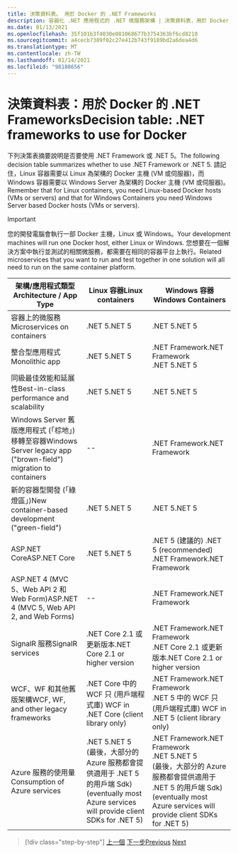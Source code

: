 ```yaml
---
title: 決策資料表。 用於 Docker 的 .NET Frameworks
description: 容器化 .NET 應用程式的 .NET 微服務架構 | 決策資料表，用於 Docker 的 .NET Frameworks
ms.date: 01/13/2021
ms.openlocfilehash: 35f101b3f4030e081068677b3754363bf6cd8210
ms.sourcegitcommit: a4cecb7389f02c27e412b743f9189bd2a6dea4d6
ms.translationtype: MT
ms.contentlocale: zh-TW
ms.lasthandoff: 01/14/2021
ms.locfileid: "98188656"
---
```

# <a name="decision-table-net-frameworks-to-use-for-docker"></a><span data-ttu-id="89931-104">決策資料表：用於 Docker 的 .NET Frameworks</span><span class="sxs-lookup"><span data-stu-id="89931-104">Decision table: .NET frameworks to use for Docker</span></span>

<span data-ttu-id="89931-105">下列決策表摘要說明是否要使用 .NET Framework 或 .NET 5。</span><span class="sxs-lookup"><span data-stu-id="89931-105">The following decision table summarizes whether to use .NET Framework or .NET 5.</span></span> <span data-ttu-id="89931-106">請記住，Linux 容器需要以 Linux 為架構的 Docker 主機 (VM 或伺服器)，而 Windows 容器需要以 Windows Server 為架構的 Docker 主機 (VM 或伺服器)。</span><span class="sxs-lookup"><span data-stu-id="89931-106">Remember that for Linux containers, you need Linux-based Docker hosts (VMs or servers) and that for Windows Containers you need Windows Server based Docker hosts (VMs or servers).</span></span>

> [!IMPORTANT]
> <span data-ttu-id="89931-107">您的開發電腦會執行一部 Docker 主機，Linux 或 Windows。</span><span class="sxs-lookup"><span data-stu-id="89931-107">Your development machines will run one Docker host, either Linux or Windows.</span></span> <span data-ttu-id="89931-108">您想要在一個解決方案中執行並測試的相關微服務，都需要在相同的容器平台上執行。</span><span class="sxs-lookup"><span data-stu-id="89931-108">Related microservices that you want to run and test together in one solution will all need to run on the same container platform.</span></span>

| <span data-ttu-id="89931-109">架構/應用程式類型</span><span class="sxs-lookup"><span data-stu-id="89931-109">Architecture / App Type</span></span> | <span data-ttu-id="89931-110">Linux 容器</span><span class="sxs-lookup"><span data-stu-id="89931-110">Linux containers</span></span> | <span data-ttu-id="89931-111">Windows 容器</span><span class="sxs-lookup"><span data-stu-id="89931-111">Windows Containers</span></span> |
|-------------------------|------------------|--------------------|
| <span data-ttu-id="89931-112">容器上的微服務</span><span class="sxs-lookup"><span data-stu-id="89931-112">Microservices on containers</span></span> | <span data-ttu-id="89931-113">.NET 5</span><span class="sxs-lookup"><span data-stu-id="89931-113">.NET 5</span></span> | <span data-ttu-id="89931-114">.NET 5</span><span class="sxs-lookup"><span data-stu-id="89931-114">.NET 5</span></span> |
| <span data-ttu-id="89931-115">整合型應用程式</span><span class="sxs-lookup"><span data-stu-id="89931-115">Monolithic app</span></span> | <span data-ttu-id="89931-116">.NET 5</span><span class="sxs-lookup"><span data-stu-id="89931-116">.NET 5</span></span> | <span data-ttu-id="89931-117">.NET Framework</span><span class="sxs-lookup"><span data-stu-id="89931-117">.NET Framework</span></span> <br/> <span data-ttu-id="89931-118">.NET 5</span><span class="sxs-lookup"><span data-stu-id="89931-118">.NET 5</span></span> |
| <span data-ttu-id="89931-119">同級最佳效能和延展性</span><span class="sxs-lookup"><span data-stu-id="89931-119">Best-in-class performance and scalability</span></span> | <span data-ttu-id="89931-120">.NET 5</span><span class="sxs-lookup"><span data-stu-id="89931-120">.NET 5</span></span> | <span data-ttu-id="89931-121">.NET 5</span><span class="sxs-lookup"><span data-stu-id="89931-121">.NET 5</span></span> |
| <span data-ttu-id="89931-122">Windows Server 舊版應用程式 (「棕地」) 移轉至容器</span><span class="sxs-lookup"><span data-stu-id="89931-122">Windows Server legacy app ("brown-field") migration to containers</span></span> | -- | <span data-ttu-id="89931-123">.NET Framework</span><span class="sxs-lookup"><span data-stu-id="89931-123">.NET Framework</span></span> |
| <span data-ttu-id="89931-124">新的容器型開發 (「綠燈區」)</span><span class="sxs-lookup"><span data-stu-id="89931-124">New container-based development ("green-field")</span></span> | <span data-ttu-id="89931-125">.NET 5</span><span class="sxs-lookup"><span data-stu-id="89931-125">.NET 5</span></span> | <span data-ttu-id="89931-126">.NET 5</span><span class="sxs-lookup"><span data-stu-id="89931-126">.NET 5</span></span> |
| <span data-ttu-id="89931-127">ASP.NET Core</span><span class="sxs-lookup"><span data-stu-id="89931-127">ASP.NET Core</span></span> | <span data-ttu-id="89931-128">.NET 5</span><span class="sxs-lookup"><span data-stu-id="89931-128">.NET 5</span></span> | <span data-ttu-id="89931-129">.NET 5 (建議的) </span><span class="sxs-lookup"><span data-stu-id="89931-129">.NET 5 (recommended)</span></span> <br/> <span data-ttu-id="89931-130">.NET Framework</span><span class="sxs-lookup"><span data-stu-id="89931-130">.NET Framework</span></span> |
| <span data-ttu-id="89931-131">ASP.NET 4 (MVC 5、Web API 2 和 Web Form)</span><span class="sxs-lookup"><span data-stu-id="89931-131">ASP.NET 4 (MVC 5, Web API 2, and Web Forms)</span></span> | -- | <span data-ttu-id="89931-132">.NET Framework</span><span class="sxs-lookup"><span data-stu-id="89931-132">.NET Framework</span></span> |
| <span data-ttu-id="89931-133">SignalR 服務</span><span class="sxs-lookup"><span data-stu-id="89931-133">SignalR services</span></span> | <span data-ttu-id="89931-134">.NET Core 2.1 或更新版本</span><span class="sxs-lookup"><span data-stu-id="89931-134">.NET Core 2.1 or higher version</span></span> | <span data-ttu-id="89931-135">.NET Framework</span><span class="sxs-lookup"><span data-stu-id="89931-135">.NET Framework</span></span> <br/> <span data-ttu-id="89931-136">.NET Core 2.1 或更新版本</span><span class="sxs-lookup"><span data-stu-id="89931-136">.NET Core 2.1 or higher version</span></span> |
| <span data-ttu-id="89931-137">WCF、WF 和其他舊版架構</span><span class="sxs-lookup"><span data-stu-id="89931-137">WCF, WF, and other legacy frameworks</span></span> | <span data-ttu-id="89931-138">.NET Core 中的 WCF 只 (用戶端程式庫) </span><span class="sxs-lookup"><span data-stu-id="89931-138">WCF in .NET Core (client library only)</span></span> | <span data-ttu-id="89931-139">.NET Framework</span><span class="sxs-lookup"><span data-stu-id="89931-139">.NET Framework</span></span> <br/> <span data-ttu-id="89931-140">.NET 5 中的 WCF 只 (用戶端程式庫) </span><span class="sxs-lookup"><span data-stu-id="89931-140">WCF in .NET 5 (client library only)</span></span> |
| <span data-ttu-id="89931-141">Azure 服務的使用量</span><span class="sxs-lookup"><span data-stu-id="89931-141">Consumption of Azure services</span></span> | <span data-ttu-id="89931-142">.NET 5</span><span class="sxs-lookup"><span data-stu-id="89931-142">.NET 5</span></span> <br/> <span data-ttu-id="89931-143"> (最後，大部分的 Azure 服務都會提供適用于 .NET 5 的用戶端 Sdk) </span><span class="sxs-lookup"><span data-stu-id="89931-143">(eventually most Azure services will provide client SDKs for .NET 5)</span></span> | <span data-ttu-id="89931-144">.NET Framework</span><span class="sxs-lookup"><span data-stu-id="89931-144">.NET Framework</span></span> <br/> <span data-ttu-id="89931-145">.NET 5</span><span class="sxs-lookup"><span data-stu-id="89931-145">.NET 5</span></span> <br/> <span data-ttu-id="89931-146"> (最後，大部分的 Azure 服務都會提供適用于 .NET 5 的用戶端 Sdk) </span><span class="sxs-lookup"><span data-stu-id="89931-146">(eventually most Azure services will provide client SDKs for .NET 5)</span></span> |

>[!div class="step-by-step"]
><span data-ttu-id="89931-147">[上一個](net-framework-container-scenarios.md) 
>[下一步](net-container-os-targets.md)</span><span class="sxs-lookup"><span data-stu-id="89931-147">[Previous](net-framework-container-scenarios.md)
[Next](net-container-os-targets.md)</span></span>
